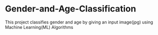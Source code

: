 # Gender-and-Age-Classification
This project classifies gender and age by giving an input image(jpg) using Machine Learning(ML) Algorithms 

